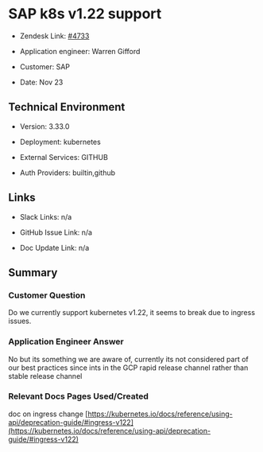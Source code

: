 

# SAP k8s v1.22 support <!-- Ticket Title  Hint: include keywords to make it searchable -->



- Zendesk Link: [#4733](https://sourcegraph.zendesk.com/agent/tickets/4733)

- Application engineer: Warren Gifford

- Customer: SAP <!-- Redact if this contains personally identifying information -->

- Date: Nov 23


<!-- Data populated from integration, speak to Ben Gordon or Michael Bali if not working -->

<!-- During Internal team trial, fill missing data manually (we are waiting for all data to sync) -->



## Technical Environment

- Version: 3.33.0​

- Deployment: kubernetes

- External Services: GITHUB

- Auth Providers: builtin,github





## Links
<!-- Data for application engineer manual entry -->
- Slack Links: n/a

- GitHub Issue Link: n/a

- Doc Update Link: n/a



## Summary

### Customer Question
Do we currently support kubernetes v1.22, it seems to break due to ingress issues.


### Application Engineer Answer
No but its something we are aware of, currently its not considered part of our best practices since ints in the GCP rapid release channel rather than stable release channel



### Relevant Docs Pages Used/Created
doc on ingress change [https://kubernetes.io/docs/reference/using-api/deprecation-guide/#ingress-v122](https://kubernetes.io/docs/reference/using-api/deprecation-guide/#ingress-v122)


<!-- Once complete, upload a copy to https://github.com/sourcegraph/support-tools-internal/tree/main/resolved-tickets as a .md file -->
<!-- Name the file 4733.md -->

